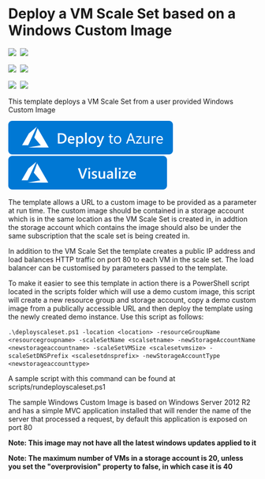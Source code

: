 # Deploy a VM Scale Set based on a Windows Custom Image

<IMG SRC="https://azurequickstartsservice.blob.core.windows.net/badges/201-vmss-windows-customimage/PublicLastTestDate.svg" />&nbsp;
<IMG SRC="https://azurequickstartsservice.blob.core.windows.net/badges/201-vmss-windows-customimage/PublicDeployment.svg" />&nbsp;

<IMG SRC="https://azurequickstartsservice.blob.core.windows.net/badges/201-vmss-windows-customimage/FairfaxLastTestDate.svg" />&nbsp;
<IMG SRC="https://azurequickstartsservice.blob.core.windows.net/badges/201-vmss-windows-customimage/FairfaxDeployment.svg" />&nbsp;

<IMG SRC="https://azurequickstartsservice.blob.core.windows.net/badges/201-vmss-windows-customimage/BestPracticeResult.svg" />&nbsp;
<IMG SRC="https://azurequickstartsservice.blob.core.windows.net/badges/201-vmss-windows-customimage/CredScanResult.svg" />&nbsp;

This template deploys a VM Scale Set from a user provided Windows Custom Image

<a href="https://portal.azure.com/#create/Microsoft.Template/uri/https%3A%2F%2Fraw.githubusercontent.com%2FAzure%2Fazure-quickstart-templates%2Fmaster%2F201-vmss-windows-customimage%2Fazuredeploy.json" target="_blank">
    <img src="https://raw.githubusercontent.com/Azure/azure-quickstart-templates/master/1-CONTRIBUTION-GUIDE/images/deploytoazure.svg?sanitize=true"/>
</a>
<a href="http://armviz.io/#/?load=https%3A%2F%2Fraw.githubusercontent.com%2FAzure%2Fazure-quickstart-templates%2Fmaster%2F201-vmss-windows-customimage%2Fazuredeploy.json" target="_blank">
    <img src="https://raw.githubusercontent.com/Azure/azure-quickstart-templates/master/1-CONTRIBUTION-GUIDE/images/visualizebutton.svg?sanitize=true"/>
</a>

The template allows a URL to a custom image to be provided as a parameter at run time. The custom image should be contained in a storage account which is in the same location as the VM Scale Set is created in, in addtion the storage account which contains the image should also be under the same subscription that the scale set is being created in.

In addition to the VM Scale Set the template creates a public IP address and load balances HTTP traffic on port 80 to each VM in the scale set. The load balancer can be customised by parameters passed to the template.

To make it easier to see this template in action there is a PowerShell script located in the scripts folder which will use a demo custom image, this script will create a new resource group and storage account, copy a demo custom image from a publically accessible URL and then deploy the template using the newly created demo instance. Use this script as follows:

```
.\deployscaleset.ps1 -location <location> -resourceGroupName <resourcegroupname> -scaleSetName <scalsetname> -newStorageAccountName <newstorageaccountname> -scaleSetVMSize <scalesetvmsize> -scaleSetDNSPrefix <scalesetdnsprefix> -newStorageAccountType <newstorageaccounttype>

```

A sample script with this command can be found at scripts/rundeployscaleset.ps1

The sample Windows Custom Image is based on Windows Server 2012 R2 and has a simple MVC application installed that will render the name of the server that processed a request, by default this application is exposed on port 80

**Note: This image may not have all the latest windows updates applied to it**

**Note: The maximum number of VMs in a storage account is 20, unless you set the "overprovision" property to false, in which case it is 40**

